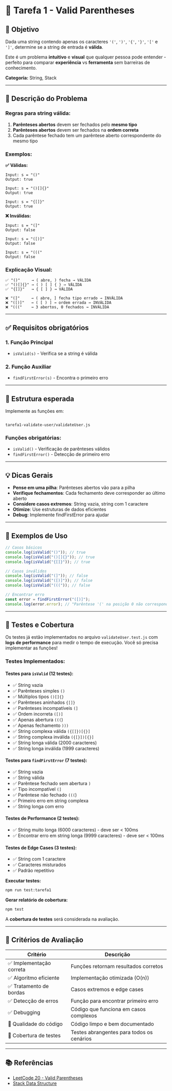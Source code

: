# 🔗 Tarefa 1 - Valid Parentheses

## 🎯 Objetivo
Dada uma string contendo apenas os caracteres `'('`, `')'`, `'{'`, `'}'`, `'['` e `']'`, determine se a string de entrada é **válida**.

Este é um problema **intuitivo** e **visual** que qualquer pessoa pode entender - perfeito para comparar **experiência** vs **ferramenta** sem barreiras de conhecimento.

**Categoria:** String, Stack  

---

## 📝 Descrição do Problema

### **Regras para string válida:**
1. **Parênteses abertos** devem ser fechados pelo **mesmo tipo**
2. **Parênteses abertos** devem ser fechados na **ordem correta**
3. Cada parêntese fechado tem um parêntese aberto correspondente do mesmo tipo

### **Exemplos:**

**✅ Válidas:**
```
Input: s = "()"
Output: true

Input: s = "()[]{}"
Output: true

Input: s = "{[]}"
Output: true
```

**❌ Inválidas:**
```
Input: s = "(]"
Output: false

Input: s = "([)]"
Output: false

Input: s = "((("
Output: false
```

### **Explicação Visual:**

```
✅ "()"     → ( abre, ) fecha → VÁLIDA
✅ "()[]{}" → ( ) [ ] { } → VÁLIDA
✅ "{[]}"   → { [ ] } → VÁLIDA

❌ "(]"     → ( abre, ] fecha tipo errado → INVÁLIDA
❌ "([)]"   → ( [ ) ] → ordem errada → INVÁLIDA
❌ "((("    → 3 abertos, 0 fechados → INVÁLIDA
```

---

## ✅ Requisitos obrigatórios

### 1. **Função Principal**
- `isValid(s)` - Verifica se a string é válida

### 2. **Função Auxiliar**
- `findFirstError(s)` - Encontra o primeiro erro

---

## 🧩 Estrutura esperada

Implemente as funções em:

````

tarefa1-validate-user/validateUser.js

````

### **Funções obrigatórias:**
- `isValid()` - Verificação de parênteses válidos
- `findFirstError()` - Detecção de primeiro erro

---

## 💡 Dicas Gerais

- **Pense em uma pilha**: Parênteses abertos vão para a pilha
- **Verifique fechamentos**: Cada fechamento deve corresponder ao último aberto
- **Considere casos extremos**: String vazia, string com 1 caractere
- **Otimize**: Use estruturas de dados eficientes
- **Debug**: Implemente findFirstError para ajudar

---

## 🧩 Exemplos de Uso

```javascript
// Casos básicos
console.log(isValid("()")); // true
console.log(isValid("()[]{}")); // true
console.log(isValid("{[]}")); // true

// Casos inválidos
console.log(isValid("(]")); // false
console.log(isValid("([)]")); // false
console.log(isValid("(((")); // false

// Encontrar erro
const error = findFirstError("([)]");
console.log(error.error); // "Parêntese '(' na posição 0 não corresponde ao fechamento ')' na posição 2"
```

---

## 🧪 Testes e Cobertura

Os testes já estão implementados no arquivo `validateUser.test.js` com **logs de performance** para medir o tempo de execução. Você só precisa implementar as funções!

### **Testes Implementados:**

#### **Testes para `isValid` (12 testes):**
- ✅ String vazia
- ✅ Parênteses simples `()`
- ✅ Múltiplos tipos `()[]{}`
- ✅ Parênteses aninhados `{[]}`
- ✅ Parênteses incompatíveis `(]`
- ✅ Ordem incorreta `([)]`
- ✅ Apenas abertura `(((`)
- ✅ Apenas fechamento `)))`
- ✅ String complexa válida `({[]})[{}]`
- ✅ String complexa inválida `({[}])[{}]`
- ✅ String longa válida (2000 caracteres)
- ✅ String longa inválida (1999 caracteres)

#### **Testes para `findFirstError` (7 testes):**
- ✅ String vazia
- ✅ String válida
- ✅ Parêntese fechado sem abertura `)`
- ✅ Tipo incompatível `(]`
- ✅ Parêntese não fechado `(((`)
- ✅ Primeiro erro em string complexa
- ✅ String longa com erro

#### **Testes de Performance (2 testes):**
- ✅ String muito longa (6000 caracteres) - deve ser < 100ms
- ✅ Encontrar erro em string longa (9999 caracteres) - deve ser < 100ms

#### **Testes de Edge Cases (3 testes):**
- ✅ String com 1 caractere
- ✅ Caracteres misturados
- ✅ Padrão repetitivo

**Executar testes:**
```bash
npm run test:tarefa1
```

**Gerar relatório de cobertura:**
```bash
npm test
```

A **cobertura de testes** será considerada na avaliação.

---

## 🧠 Critérios de Avaliação

| Critério                       | Descrição                                    |
| ------------------------------ | -------------------------------------------- |
| ✅ Implementação correta       | Funções retornam resultados corretos         |
| ✅ Algoritmo eficiente         | Implementação otimizada (O(n))               |
| ✅ Tratamento de bordas        | Casos extremos e edge cases                  |
| ✅ Detecção de erros           | Função para encontrar primeiro erro          |
| ✅ Debugging                   | Código que funciona em casos complexos       |
| 🧹 Qualidade do código         | Código limpo e bem documentado               |
| 🧪 Cobertura de testes         | Testes abrangentes para todos os cenários   |

---

## 📚 Referências

- [LeetCode 20 - Valid Parentheses](https://leetcode.com/problems/valid-parentheses/)
- [Stack Data Structure](https://www.geeksforgeeks.org/stack-data-structure/)

````